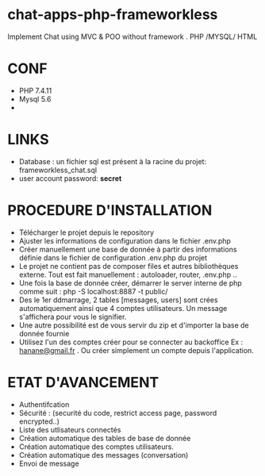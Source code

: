 # chat-apps-php-frameworkless
Implement Chat using MVC &amp; POO without framework . PHP /MYSQL/ HTML

# CONF
- PHP 7.4.11
- Mysql 5.6
- 

# LINKS
- Database : un fichier sql est présent à la racine du projet: frameworkless_chat.sql
- user account password: **secret** 

# PROCEDURE D'INSTALLATION
- Télécharger le projet depuis le repository
- Ajuster les informations de configuration dans le fichier .env.php
- Créer manuellement une base de donnée à partir des informations définie dans le fichier de configuration .env.php du projet
- Le projet ne contient pas de composer files  et autres bibliothèques externe. Tout est fait manuellement : autoloader, router, .env.php ..
- Une fois la base de donnée créer, démarrer le server interne de php comme suit  : php -S localhost:8887 -t public/
- Des le 1er ddmarrage, 2 tables [messages, users] sont crées automatiquement ainsi que 4 comptes utilisateurs. Un message s'affichera pour vous le signifier.
- Une autre possibilité est de vous servir du zip et d'importer la base de donnée fournie
- Utilisez l'un des comptes créer pour se connecter au backoffice Ex : hanane@gmail.fr . Ou créer simplement un compte depuis l'application.


# ETAT D'AVANCEMENT 
- Authentifcation
- Sécurité : (securité du code, restrict access page, password encrypted..)
- Liste des utlisateurs connectés
- Création automatique des tables de base de donnée
- Création automatique des comptes utilisateurs.
- Création automatique des messages (conversation)
- Envoi de message